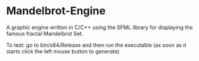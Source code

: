 # Mandelbrot-Engine
A graphic engine written in C/C++ using the SFML library for displaying the famous fractal Mandelbrot Set. 

To test: go to bin/x64/Release and then run the executable (as soon as it starts click the left mouse button to generate)

